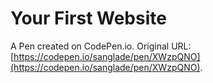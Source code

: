 # Your First Website

A Pen created on CodePen.io. Original URL: [https://codepen.io/sanglade/pen/XWzpQNO](https://codepen.io/sanglade/pen/XWzpQNO).


